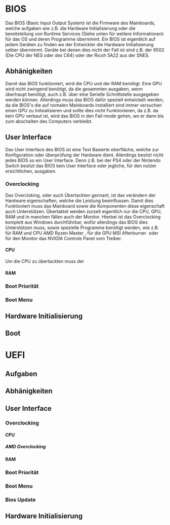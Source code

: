 # BIOS
Das BIOS (Basic Input Output System) ist die Firmware des <link INTERN Mainboard>Mainboards</link>, welche aufgaben wie z.B. die Hardware Initialisierung oder die bereitstellung von Runtime Services (Siehe unten für weitere Informationen) für das OS und deren Programme übernimmt. Ein BIOS ist eigentlich auf jedem Geräten zu finden wo der Entwickler die Hardware Initialisierung selber übernimmt. Geräte bei denen dies nicht der Fall ist sind z.B. der 6502 (Die CPU der NES oder des C64) oder der Ricoh 5A22 aus der SNES.

## Abhänigkeiten
Damit das BIOS funktioniert, wird die CPU und der RAM benötigt. Eine GPU wird nicht zwingend benötigt, da die gesammten ausgaben, wenn überhaupt benötigt, auch z.B. über eine <link INTERN Serielle Schnittstelle>Serielle Schnittstelle</link> ausgegeben werden können. Allerdings muss das BIOS dafür speziell entwickelt werden, da die BIOS's die auf nomalen <link INTERN Mainboard>Mainboards</link> installiert sind immer versuchen einen <link INTERN GPU>GPU</link> zu Initsialisieren und sollte dies nicht Funktionieren, da z.B. da kein <link INTERN GPU>GPU</GPU> verbaut ist, wird das BIOS in den Fail-mode gehen, wo er dann bis zum abschalten des Computers verbleibt.

## User Interface
Das User Interface des BIOS ist eine Text Basierte oberfläche, welche zur Konfiguration oder überprüfung der Hardware dient. Allerdings besitzt nicht jedes BIOS so ein User Interface. Denn z.B. bei der PS4 oder der Nintendo Switch besitzt das BIOS kein User Interface oder jegliche, für den nutzer ersichtlichen, ausgaben.
### Overclocking
Das Overcloking, oder auch Übertackten gennant, ist das verändern der Hardware eigenschaften, welche die Leistung beeinflussen. Damit dies Funktioniert muss das <link INTERN Mainboard>Mainboard</link> sowie die Komponenten diese eigenschaft auch Unterstützen. Übertaktet werden zurzeit eigentlich nur die <link INTERN CPU>CPU</link>, <link INTERN GPU>GPU</link>, <link INTERN RAM>RAM</link> und in manchen fällen auch der <link INTERN Monitor>Monitor</link>. Hierbei ist das Overclocking komplett aus Windows durchführbar, wofür allerdings das BIOS dies Unterstützen muss, sowie spezielle Programme benötigt werden, wie z.B. für RAM und CPU AMD Ryzen Master <img bios_0006.png>, für die GPU MSI Afterburner <img bios_0005.png> oder für den Monitor das NVIDIA Controle Panel vom Treiber.
#### CPU
Um die CPU zu übertackten muss der

#### RAM

### Boot Priorität

### Boot Menu

## Hardware Initialisierung

## Boot

# UEFI
## Aufgaben

## Abhänigkeiten

## User Interface
### Overclocking
#### CPU
##### AMD Overclocking

#### RAM

### Boot Priorität

### Boot Menu

### Bios Update

## Hardware Initialisierung
